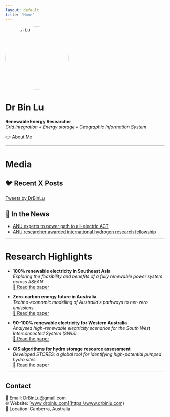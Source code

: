 ```yaml
---
layout: default
title: "Home"
---
```


<img src="Bin Lu.jpg" alt="Dr Bin Lu" width="200" style="border-radius: 50%;">

# Dr Bin Lu

**Renewable Energy Researcher**  
*Grid integration • Energy storage • Geographic Information System*

<p style="margin-top: 10px;">
👉 <a href="/about/">About Me</a>
</p>

---


# Media


## 🐦 Recent X Posts

<a class="twitter-timeline" 
   data-height="600" 
   href="https://twitter.com/DrBinLu?ref_src=twsrc%5Etfw">
   Tweets by DrBinLu
</a>
<script async src="https://platform.twitter.com/widgets.js" charset="utf-8"></script>



## 📰 In the News

<ul>
  <li>
    <a href="https://www.anu.edu.au/news/all-news/anu-experts-to-power-path-to-all-electric-act" target="_blank">
      ANU experts to power path to all-electric ACT
    </a>
  </li>
  <li>
    <a href="https://iceds.anu.edu.au/research/research-stories/anu-researcher-awarded-international-hydrogen-research-fellowship" target="_blank">
      ANU researcher awarded international hydrogen research fellowship
    </a>
  </li>
</ul>


---


# Research Highlights

- **100% renewable electricity in Southeast Asia**  
  *Exploring the feasibility and benefits of a fully renewable power system across ASEAN.*  
  [📄 Read the paper](https://doi.org/10.1016/j.energy.2021.121387)

- **Zero-carbon energy future in Australia**  
  *Techno-economic modelling of Australia's pathways to net-zero emissions.*  
  [📄 Read the paper](https://doi.org/10.1016/j.energy.2020.119678)

- **90–100% renewable electricity for Western Australia**  
  *Analysed high-renewable electricity scenarios for the South West Interconnected System (SWIS).*  
  [📄 Read the paper](https://doi.org/10.1016/j.energy.2017.01.077)

- **GIS algorithms for hydro storage resource assessment**  
  *Developed STORES: a global tool for identifying high-potential pumped hydro sites.*  
  [📄 Read the paper](https://doi.org/10.1016/j.apenergy.2018.03.177)

---


## Contact

📧 Email: DrBinLu@gmail.com  
🌐 Website: [www.drbinlu.com](https://www.drbinlu.com)  
📍 Location: Canberra, Australia

